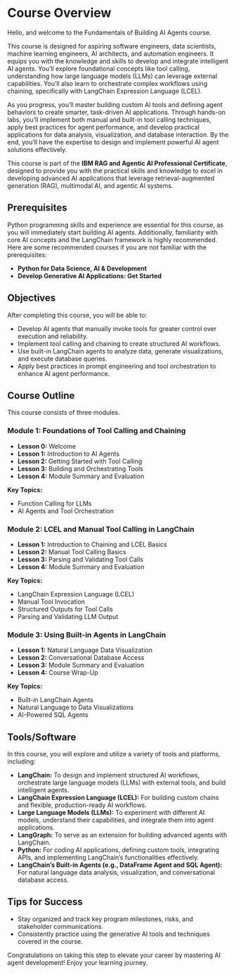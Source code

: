 # Course Overview

Hello, and welcome to the Fundamentals of Building AI Agents course.

This course is designed for aspiring software engineers, data scientists, machine learning engineers, AI architects, and automation engineers. It equips you with the knowledge and skills to develop and integrate intelligent AI agents. You’ll explore foundational concepts like tool calling, understanding how large language models (LLMs) can leverage external capabilities. You’ll also learn to orchestrate complex workflows using chaining, specifically with LangChain Expression Language (LCEL).

As you progress, you’ll master building custom AI tools and defining agent behaviors to create smarter, task-driven AI applications. Through hands-on labs, you’ll implement both manual and built-in tool calling techniques, apply best practices for agent performance, and develop practical applications for data analysis, visualization, and database interaction. By the end, you’ll have the expertise to design and implement powerful AI agent solutions effectively.

This course is part of the **IBM RAG and Agentic AI Professional Certificate**, designed to provide you with the practical skills and knowledge to excel in developing advanced AI applications that leverage retrieval-augmented generation (RAG), multimodal AI, and agentic AI systems.

## Prerequisites

Python programming skills and experience are essential for this course, as you will immediately start building AI agents. Additionally, familiarity with core AI concepts and the LangChain framework is highly recommended. Here are some recommended courses if you are not familiar with the prerequisites:

- **Python for Data Science, AI & Development**
- **Develop Generative AI Applications: Get Started**

## Objectives

After completing this course, you will be able to:

- Develop AI agents that manually invoke tools for greater control over execution and reliability.
- Implement tool calling and chaining to create structured AI workflows.
- Use built-in LangChain agents to analyze data, generate visualizations, and execute database queries.
- Apply best practices in prompt engineering and tool orchestration to enhance AI agent performance.

## Course Outline

This course consists of three modules.

### Module 1: Foundations of Tool Calling and Chaining

- **Lesson 0:** Welcome
- **Lesson 1:** Introduction to AI Agents
- **Lesson 2:** Getting Started with Tool Calling
- **Lesson 3:** Building and Orchestrating Tools
- **Lesson 4:** Module Summary and Evaluation  

**Key Topics:**

- Function Calling for LLMs
- AI Agents and Tool Orchestration

### Module 2: LCEL and Manual Tool Calling in LangChain  

- **Lesson 1:** Introduction to Chaining and LCEL Basics
- **Lesson 2:** Manual Tool Calling Basics
- **Lesson 3:** Parsing and Validating Tool Calls  
- **Lesson 4:** Module Summary and Evaluation  

**Key Topics:**

- LangChain Expression Language (LCEL)
- Manual Tool Invocation
- Structured Outputs for Tool Calls
- Parsing and Validating LLM Output

### Module 3: Using Built-in Agents in LangChain 

- **Lesson 1:** Natural Language Data Visualization
- **Lesson 2:** Conversational Database Access
- **Lesson 3:** Module Summary and Evaluation
- **Lesson 4:** Course Wrap-Up

**Key Topics:**

- Built-in LangChain Agents
- Natural Language to Data Visualizations
- AI-Powered SQL Agents

## Tools/Software

In this course, you will explore and utilize a variety of tools and platforms, including:

- **LangChain:** To design and implement structured AI workflows, orchestrate large language models (LLMs) with external tools, and build intelligent agents. 
- **LangChain Expression Language (LCEL):** For building custom chains and flexible, production-ready AI workflows. 
- **Large Language Models (LLMs):** To experiment with different AI models, understand their capabilities, and integrate them into agent applications. 
- **LangGraph:** To serve as an extension for building advanced agents with LangChain.
- **Python:** For coding AI applications, defining custom tools, integrating APIs, and implementing LangChain’s functionalities effectively. 
- **LangChain’s Built-in Agents (e.g., DataFrame Agent and SQL Agent):** For natural language data analysis, visualization, and conversational database access.

## Tips for Success

- Stay organized and track key program milestones, risks, and stakeholder communications.
- Consistently practice using the generative AI tools and techniques covered in the course.

Congratulations on taking this step to elevate your career by mastering AI agent development! Enjoy your learning journey.
